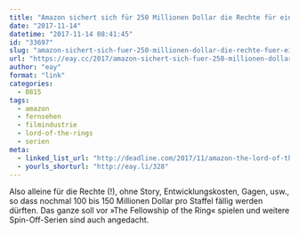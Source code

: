 ```yaml
---
title: "Amazon sichert sich für 250 Millionen Dollar die Rechte für eine »Lord of the Rings«-Serie"
date: "2017-11-14"
datetime: "2017-11-14 08:41:45"
id: "33697"
slug: "amazon-sichert-sich-fuer-250-millionen-dollar-die-rechte-fuer-eine-lord-of-the-rings-serie"
url: "https://eay.cc/2017/amazon-sichert-sich-fuer-250-millionen-dollar-die-rechte-fuer-eine-lord-of-the-rings-serie/"
author: "eay"
format: "link"
categories:
  - 0815
tags:
  - amazon
  - fernsehen
  - filmindustrie
  - lord-of-the-rings
  - serien
meta:
  - linked_list_url: "http://deadline.com/2017/11/amazon-the-lord-of-the-rings-tv-series-multi-season-commitment-1202207065/"
  - yourls_shorturl: "http://eay.li/328"
---
```


Also alleine für die Rechte (!), ohne Story, Entwicklungskosten, Gagen, usw., so dass nochmal 100 bis 150 Millionen Dollar pro Staffel fällig werden dürften. Das ganze soll vor »The Fellowship of the Ring« spielen und weitere Spin-Off-Serien sind auch angedacht.
